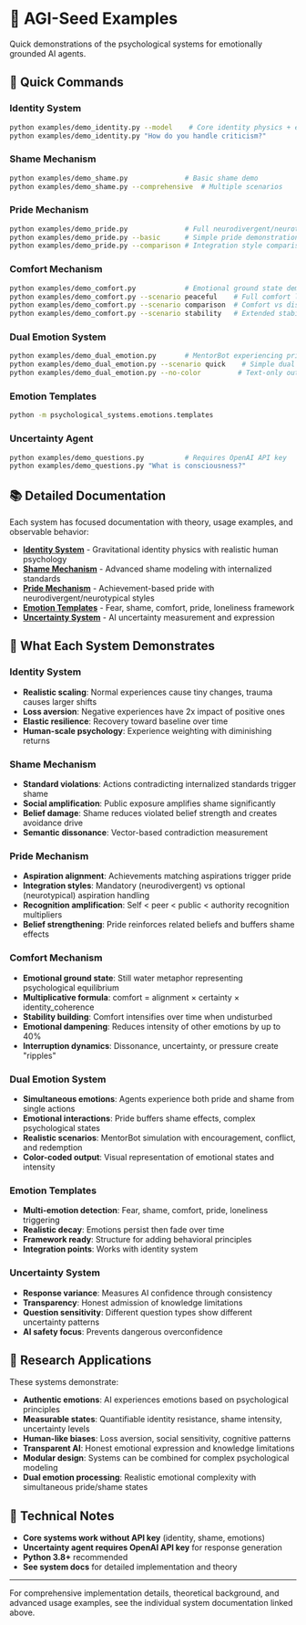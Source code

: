 # 🧠 AGI-Seed Examples

Quick demonstrations of the psychological systems for emotionally grounded AI agents.

## 🚀 Quick Commands

### Identity System
```bash
python examples/demo_identity.py --model    # Core identity physics + emotions
python examples/demo_identity.py "How do you handle criticism?"
```

### Shame Mechanism  
```bash
python examples/demo_shame.py              # Basic shame demo
python examples/demo_shame.py --comprehensive  # Multiple scenarios
```

### Pride Mechanism
```bash
python examples/demo_pride.py              # Full neurodivergent/neurotypical comparison
python examples/demo_pride.py --basic      # Simple pride demonstration
python examples/demo_pride.py --comparison # Integration style comparison
```

### Comfort Mechanism
```bash
python examples/demo_comfort.py            # Emotional ground state demonstration
python examples/demo_comfort.py --scenario peaceful    # Full comfort lifecycle
python examples/demo_comfort.py --scenario comparison  # Comfort vs disruption
python examples/demo_comfort.py --scenario stability   # Extended stability building
```

### Dual Emotion System
```bash
python examples/demo_dual_emotion.py       # MentorBot experiencing pride and shame
python examples/demo_dual_emotion.py --scenario quick    # Simple dual emotion test
python examples/demo_dual_emotion.py --no-color         # Text-only output
```

### Emotion Templates
```bash
python -m psychological_systems.emotions.templates
```

### Uncertainty Agent
```bash
python examples/demo_questions.py          # Requires OpenAI API key
python examples/demo_questions.py "What is consciousness?"
```

## 📚 Detailed Documentation

Each system has focused documentation with theory, usage examples, and observable behavior:

- **[Identity System](docs/identity.md)** - Gravitational identity physics with realistic human psychology
- **[Shame Mechanism](docs/shame.md)** - Advanced shame modeling with internalized standards  
- **[Pride Mechanism](docs/pride.md)** - Achievement-based pride with neurodivergent/neurotypical styles
- **[Emotion Templates](docs/emotions.md)** - Fear, shame, comfort, pride, loneliness framework
- **[Uncertainty System](docs/uncertainty.md)** - AI uncertainty measurement and expression

## 🎯 What Each System Demonstrates

### Identity System
- **Realistic scaling**: Normal experiences cause tiny changes, trauma causes larger shifts
- **Loss aversion**: Negative experiences have 2x impact of positive ones
- **Elastic resilience**: Recovery toward baseline over time
- **Human-scale psychology**: Experience weighting with diminishing returns

### Shame Mechanism  
- **Standard violations**: Actions contradicting internalized standards trigger shame
- **Social amplification**: Public exposure amplifies shame significantly
- **Belief damage**: Shame reduces violated belief strength and creates avoidance drive
- **Semantic dissonance**: Vector-based contradiction measurement

### Pride Mechanism
- **Aspiration alignment**: Achievements matching aspirations trigger pride
- **Integration styles**: Mandatory (neurodivergent) vs optional (neurotypical) aspiration handling
- **Recognition amplification**: Self < peer < public < authority recognition multipliers
- **Belief strengthening**: Pride reinforces related beliefs and buffers shame effects

### Comfort Mechanism
- **Emotional ground state**: Still water metaphor representing psychological equilibrium
- **Multiplicative formula**: comfort = alignment × certainty × identity_coherence
- **Stability building**: Comfort intensifies over time when undisturbed
- **Emotional dampening**: Reduces intensity of other emotions by up to 40%
- **Interruption dynamics**: Dissonance, uncertainty, or pressure create "ripples"

### Dual Emotion System
- **Simultaneous emotions**: Agents experience both pride and shame from single actions
- **Emotional interactions**: Pride buffers shame effects, complex psychological states
- **Realistic scenarios**: MentorBot simulation with encouragement, conflict, and redemption
- **Color-coded output**: Visual representation of emotional states and intensity

### Emotion Templates
- **Multi-emotion detection**: Fear, shame, comfort, pride, loneliness triggering
- **Realistic decay**: Emotions persist then fade over time
- **Framework ready**: Structure for adding behavioral principles
- **Integration points**: Works with identity system

### Uncertainty System
- **Response variance**: Measures AI confidence through consistency
- **Transparency**: Honest admission of knowledge limitations
- **Question sensitivity**: Different question types show different uncertainty patterns
- **AI safety focus**: Prevents dangerous overconfidence

## 🧪 Research Applications

These systems demonstrate:
- **Authentic emotions**: AI experiences emotions based on psychological principles
- **Measurable states**: Quantifiable identity resistance, shame intensity, uncertainty levels
- **Human-like biases**: Loss aversion, social sensitivity, cognitive patterns
- **Transparent AI**: Honest emotional expression and knowledge limitations
- **Modular design**: Systems can be combined for complex psychological modeling
- **Dual emotion processing**: Realistic emotional complexity with simultaneous pride/shame states

## 🔧 Technical Notes

- **Core systems work without API key** (identity, shame, emotions)
- **Uncertainty agent requires OpenAI API key** for response generation
- **Python 3.8+** recommended
- **See system docs** for detailed implementation and theory

---

For comprehensive implementation details, theoretical background, and advanced usage examples, see the individual system documentation linked above.